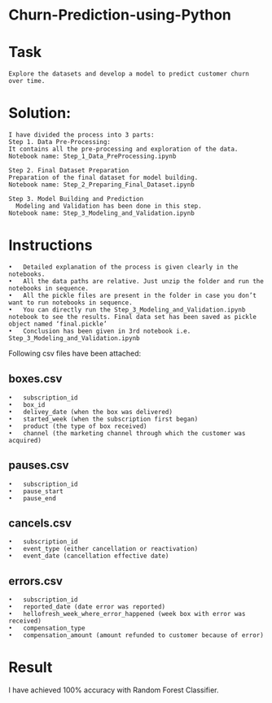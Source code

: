 # Churn-Prediction-using-Python

# Task
    Explore the datasets and develop a model to predict customer churn over time.

# Solution:
    I have divided the process into 3 parts:
    Step 1. Data Pre-Processing: 
    It contains all the pre-processing and exploration of the data.
    Notebook name: Step_1_Data_PreProcessing.ipynb

    Step 2. Final Dataset Preparation 
    Preparation of the final dataset for model building.
    Notebook name: Step_2_Preparing_Final_Dataset.ipynb

    Step 3. Model Building and Prediction 
      Modeling and Validation has been done in this step.
    Notebook name: Step_3_Modeling_and_Validation.ipynb

# Instructions 
    •	Detailed explanation of the process is given clearly in the notebooks.
    •	All the data paths are relative. Just unzip the folder and run the notebooks in sequence.
    •	All the pickle files are present in the folder in case you don’t want to run notebooks in sequence. 
    •	You can directly run the Step_3_Modeling_and_Validation.ipynb notebook to see the results. Final data set has been saved as pickle object named ‘final.pickle’
    •	Conclusion has been given in 3rd notebook i.e. Step_3_Modeling_and_Validation.ipynb

Following csv files have been attached:
## boxes.csv
    •	subscription_id
    •	box_id
    •	delivey_date (when the box was delivered)
    •	started_week (when the subscription first began)
    •	product (the type of box received)
    •	channel (the marketing channel through which the customer was acquired)
## pauses.csv
    •	subscription_id
    •	pause_start
    •	pause_end
## cancels.csv
    •	subscription_id
    •	event_type (either cancellation or reactivation)
    •	event_date (cancellation effective date)
## errors.csv
    •	subscription_id
    •	reported_date (date error was reported)
    •	hellofresh_week_where_error_happened (week box with error was received)
    •	compensation_type
    •	compensation_amount (amount refunded to customer because of error)


# Result 
I have achieved 100% accuracy with Random Forest Classifier.



